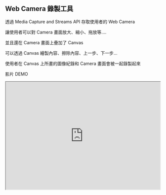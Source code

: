## Web Camera 錄製工具

透過 Media Capture and Streams API 存取使用者的 Web Camera

讓使用者可以對 Camera 畫面放大、縮小、拖放等....

並且還在 Camera 畫面上疊加了 Canvas 

可以透過 Canvas 繪製內容、擦除內容、上一步、下一步...

使用者在 Canvas 上所畫的圖像紀錄和 Camera 畫面會被一起錄製起來

影片 DEMO
<iframe src="https://drive.google.com/file/d/1uZPHXPNT_XMK8NigbHXdPFiJaXq_1hoN/preview" allowfullscreen=true width="500" height="350"></iframe>

